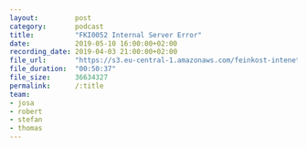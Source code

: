 ```yaml
---
layout:         post
category:       podcast
title:          "FKI0052 Internal Server Error"
date:           2019-05-10 16:00:00+02:00
recording_date: 2019-04-03 21:00:00+02:00
file_url:       "https://s3.eu-central-1.amazonaws.com/feinkost-intenet/fki0052.mp3"
file_duration:  "00:50:37"
file_size:      36634327
permalink:      /:title
team:
- josa
- robert
- stefan
- thomas
---
```



